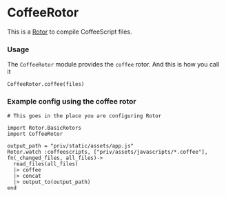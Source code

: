 # CoffeeRotor

This is a [Rotor](https://github.com/HashNuke/rotor) to compile CoffeeScript files.


### Usage


The `CoffeeRotor` module provides the `coffee` rotor. And this is how you call it

```
CoffeeRotor.coffee(files)
```

### Example config using the coffee rotor

```
# This goes in the place you are configuring Rotor

import Rotor.BasicRotors
import CoffeeRotor

output_path = "priv/static/assets/app.js"
Rotor.watch :coffeescripts, ["priv/assets/javascripts/*.coffee"], fn(_changed_files, all_files)->
  read_files(all_files)
  |> coffee
  |> concat
  |> output_to(output_path)
end
```
